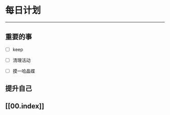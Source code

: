
# 每日计划
---
## 重要的事

- [ ]  keep
- [ ]  清理活动
- [ ] 摸一哈晶蝶




## 提升自己

  



## [[00.index]]










